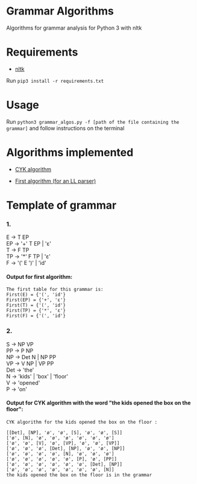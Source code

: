 # Grammar Algorithms
Algorithms for grammar analysis for  Python 3 with nltk

# Requirements
- [nltk](https://www.nltk.org/)

Run `pip3 install -r requirements.txt`

# Usage
Run `python3 grammar_algos.py -f [path of the file containing the grammar]` and follow instructions on the terminal

# Algorithms implemented
- [CYK algorithm](https://en.wikipedia.org/wiki/CYK_algorithm)

- [First algorithm (for an LL parser)](https://en.wikipedia.org/wiki/LL_parser)

# Template of grammar
### 1.

E -> T EP  
EP -> '+' T EP | 'ε'  
T -> F TP  
TP -> '*' F TP | 'ε'  
F -> '(' E ')' | 'id'  

#### Output for first algorithm:
```
The first table for this grammar is:
First(E) = {'(', 'id'}
First(EP) = {'+', 'ε'}
First(T) = {'(', 'id'}
First(TP) = {'*', 'ε'}
First(F) = {'(', 'id'}
```

### 2.

S -> NP VP  
PP -> P NP  
NP -> Det N | NP PP  
VP -> V NP | VP PP  
Det -> 'the'  
N -> 'kids' | 'box' | 'floor'  
V -> 'opened'  
P -> 'on'  

#### Output for CYK algorithm with the word "the kids opened the box on the floor":
```
CYK algorithm for the kids opened the box on the floor :

[[Det], [NP], 'ø', 'ø', [S], 'ø', 'ø', [S]]
['ø', [N], 'ø', 'ø', 'ø', 'ø', 'ø', 'ø']
['ø', 'ø', [V], 'ø', [VP], 'ø', 'ø', [VP]]
['ø', 'ø', 'ø', [Det], [NP], 'ø', 'ø', [NP]]
['ø', 'ø', 'ø', 'ø', [N], 'ø', 'ø', 'ø']
['ø', 'ø', 'ø', 'ø', 'ø', [P], 'ø', [PP]]
['ø', 'ø', 'ø', 'ø', 'ø', 'ø', [Det], [NP]]
['ø', 'ø', 'ø', 'ø', 'ø', 'ø', 'ø', [N]]
the kids opened the box on the floor is in the grammar
```
